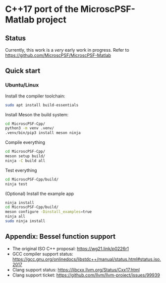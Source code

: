 # C++17 port of the MicroscPSF-Matlab project

## Status

Currently, this work is a *very* early work in progress. Refer to https://github.com/MicroscPSF/MicroscPSF-Matlab

## Quick start

### Ubuntu/Linux

Install the compiler toolchain:

```bash
sudo apt install build-essentials
```

Install Meson the build system:

```bash
cd MicroscPSF-Cpp/
python3 -m venv .venv/
.venv/bin/pip3 install meson ninja
```

Compile everything

```bash
cd MicroscPSF-Cpp/
meson setup build/
ninja -C build all
```

Test everything

```bash
cd MicroscPSF-Cpp/build/
ninja test
```

(Optional) Install the example app

```bash
ninja install
cd MicroscPSF-Cpp/build/
meson configure -Dinstall_examples=true
ninja all
sudo ninja install
```

## Appendix: Bessel function support

- The original ISO C++ proposal: https://wg21.link/p0226r1
- GCC compiler support status: https://gcc.gnu.org/onlinedocs/libstdc++/manual/status.html#status.iso.2017
- Clang support status: https://libcxx.llvm.org/Status/Cxx17.html
- Clang support ticket: https://github.com/llvm/llvm-project/issues/99939